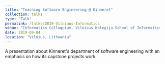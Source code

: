 ```yaml
---
title: "Teaching Software Engineering @ Kinneret"
collection: talks
type: "Talk"
permalink: /talks/2019-Vilniaus-Informatics
venue: "Informatics Colloquium, Vilniaus Kolegija School of Informatics"
date: 2019-09-04
location: "Vilnius, Lithuania"
---
```


A presentation about Kinneret's department of software engineering with an emphasis on how its capstone projects work.
